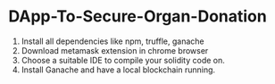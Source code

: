 # DApp-To-Secure-Organ-Donation
<ol>
  <li>Install all dependencies like npm, truffle, ganache</li>
  <li>Download metamask extension in chrome browser</li>
  <li>Choose a suitable IDE to compile your solidity code on.</li>
  <li>Install Ganache and have a local blockchain running.</li>
</ol>
  

